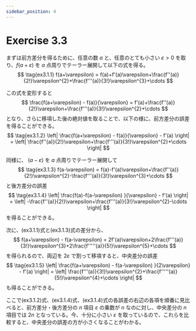 ```yaml
---
sidebar_position: 4
---
```


# Exercise 3.3

まずは前方差分を得るために、任意の数 $a$ と、任意のとても小さい $\varepsilon>0$ を取り、$f(a+\varepsilon)$ を $a$ 点周りでテーラー展開して以下の式を得る。
$$
\tag{ex3.1.1}
f(a+\varepsilon) = f(a)+f'(a)\varepsilon+\frac{f''(a)}{2!}\varepsilon^{2}+\frac{f'''(a)}{3!}\varepsilon^{3}+\cdots
$$

この式を変形すると
$$
\frac{f(a+\varepsilon) - f(a)}{\varepsilon} = f'(a)+\frac{f''(a)}{2!}\varepsilon+\frac{f'''(a)}{3!}\varepsilon^{2}+\cdots
$$
となり、さらに移項した後の絶対値を取ることで、以下の様に、前方差分の誤差を得ることができる。
$$
\tag{ex3.1.2}
\left| \frac{f(a+\varepsilon) - f(a)}{\varepsilon} - f'(a) \right| = \left| \frac{f''(a)}{2!}\varepsilon+\frac{f'''(a)}{3!}\varepsilon^{2}+\cdots \right| 
$$

同様に、 $(a-\varepsilon)$ を $a$ 点周りでテーラー展開して
$$
\tag{ex3.1.3}
f(a-\varepsilon) = f(a)-f'(a)\varepsilon+\frac{f''(a)}{2!}\varepsilon^{2}-\frac{f'''(a)}{3!}\varepsilon^{3}+\cdots
$$
と後方差分の誤差
$$
\tag{ex3.1.4}
\left| \frac{f(a)-f(a-\varepsilon) }{\varepsilon} - f'(a) \right| = \left| -\frac{f''(a)}{2!}\varepsilon+\frac{f'''(a)}{3!}\varepsilon^{2}-\cdots \right| 
$$
を得ることができる。

次に、(ex3.1.1)式と(ex3.1.3)式の差分から、
$$
f(a+\varepsilon) - f(a-\varepsilon) = 2f'(a)\varepsilon+2\frac{f'''(a)}{3!}\varepsilon^{3}+2\frac{f'''''(a)}{5!}\varepsilon^{5}+\cdots
$$
を得られるので、両辺を $2 \varepsilon$ で割って移項すると、中央差分の誤差
$$
\tag{ex3.1.5}
\left| \frac{f(a+\varepsilon) - f(a-\varepsilon) }{2\varepsilon} - f'(a) \right| = \left| \frac{f'''(a)}{3!}\varepsilon^{2}+\frac{f'''''(a)}{5!}\varepsilon^{4}+\cdots \right| 
$$
も得ることができる。

ここで(ex3.1.2)式、(ex3.1.4)式、(ex3.1.4)式の各誤差の右辺の各項を順番に見比べると、前方差分・後方差分の $n$ 項目 $\varepsilon$ の乗数が $n$ なのに対し、中央差分の $n$ 項目では $2n$ となっている。今、十分に小さい $\varepsilon$ を取っているので、これらを比較すると、中央差分の誤差の方が小さくなることがわかる。
